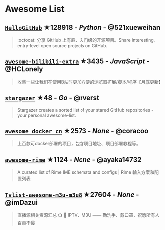 # Awesome List

## [`HelloGitHub`](https://github.com/521xueweihan/HelloGitHub) ★128918 - _Python_ - @521xueweihan
> :octocat: 分享 GitHub 上有趣、入门级的开源项目。Share interesting, entry-level open source projects on GitHub.

## [`awesome-bilibili-extra`](https://github.com/HCLonely/awesome-bilibili-extra) ★3435 - _JavaScript_ - @HCLonely
> 收集一些让我们在使用B站时更加方便的浏览器扩展/脚本/程序【月底更新】

## [`stargazer`](https://github.com/rverst/stargazer) ★48 - _Go_ - @rverst
> Stargazer creates a sorted list of your stared GitHub repositories - your personal awesome-list.

## [`awesome_docker_cn`](https://github.com/coracoo/awesome_docker_cn) ★2573 - _None_ - @coracoo
> 上百款可docker部署的项目，包含项目地址、项目部署教程等。

## [`awesome-rime`](https://github.com/ayaka14732/awesome-rime) ★1124 - _None_ - @ayaka14732
> A curated list of Rime IME schemata and configs | Rime 輸入方案和配置列表

## [`Tvlist-awesome-m3u-m3u8`](https://github.com/imDazui/Tvlist-awesome-m3u-m3u8) ★27604 - _None_ - @imDazui
> 直播源相关资源汇总 📺 💯 IPTV、M3U —— 勤洗手、戴口罩，祝愿所有人百毒不侵

